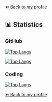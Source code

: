 [⏪ Back to my profile](https://github.com/goodshort)

## 📊 Statistics

### GitHub

[![Top Langs](https://github-readme-stats.vercel.app/api?username=goodshort&show_icons=true)](https://github.com/anuraghazra/github-readme-stats)
 
[![Top Langs](https://github-readme-stats.vercel.app/api/top-langs/?username=goodshort&layout=compact)](https://github.com/anuraghazra/github-readme-stats)

### Coding

[![Top Langs](https://github-readme-stats.vercel.app/api/wakatime?username=goodshort)](https://wakatime.com/@goodshort)

[⏪ Back to my profile](https://github.com/goodshort)
